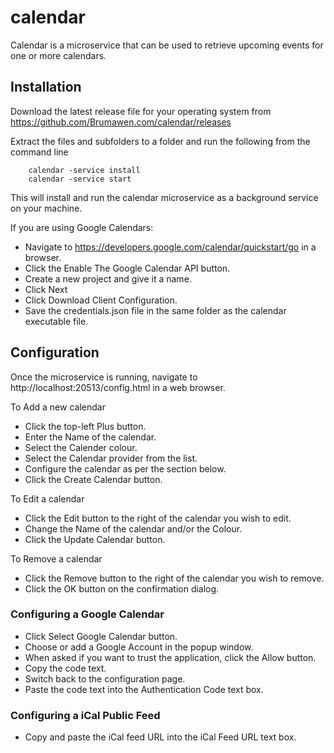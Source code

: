 # calendar

Calendar is a microservice that can be used to retrieve upcoming events for one or more calendars.

## Installation

Download the latest release file for your operating system from https://github.com/Brumawen.com/calendar/releases

Extract the files and subfolders to a folder and run the following from the command line

        calendar -service install
        calendar -service start

This will install and run the calendar microservice as a background service on your machine.

If you are using Google Calendars:
* Navigate to https://developers.google.com/calendar/quickstart/go in a browser.
* Click the Enable The Google Calendar API button.
* Create a new project and give it a name.
* Click Next
* Click Download Client Configuration.
* Save the credentials.json file in the same folder as the calendar executable file.

## Configuration

Once the microservice is running, navigate to http://localhost:20513/config.html in a web browser.

To Add a new calendar
* Click the top-left Plus button.
* Enter the Name of the calendar.
* Select the Calender colour.
* Select the Calendar provider from the list.
* Configure the calendar as per the section below.
* Click the Create Calendar button.

To Edit a calendar
* Click the Edit button to the right of the calendar you wish to edit.
* Change the Name of the calendar and/or the Colour.
* Click the Update Calendar button.

To Remove a calendar
* Click the Remove button to the right of the calendar you wish to remove.
* Click the OK button on the confirmation dialog.

### Configuring a Google Calendar

* Click Select Google Calendar button.
* Choose or add a Google Account in the popup window.
* When asked if you want to trust the application, click the Allow button.
* Copy the code text.
* Switch back to the configuration page.
* Paste the code text into the Authentication Code text box.

### Configuring a iCal Public Feed

* Copy and paste the iCal feed URL into the iCal Feed URL text box.
